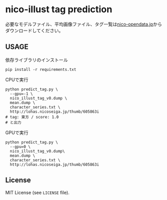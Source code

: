 nico-illust tag prediction
==================================

必要なモデルファイル、平均画像ファイル、タグ一覧は[nico-opendata.jp](http://nico-opendata.jp)からダウンロードしてください。

USAGE
--------------

依存ライブラリのインストール

```
pip install -r requirements.txt
```

CPUで実行

```
python predict_tag.py \
  --gpu=-1 \
  nico_illust_tag_v0.dump \
  mean.dump \
  character_series.txt \
  http://lohas.nicoseiga.jp/thumb/605863i
# tag: 東方 / score: 1.0
# と出力
```

GPUで実行

```
python predict_tag.py \
  --gpu=0 \
  nico_illust_tag_v0.dump\
  mean.dump \
  character_series.txt \
  http://lohas.nicoseiga.jp/thumb/605863i
```

## License

MIT License (see `LICENSE` file).
